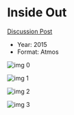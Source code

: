 # Inside Out

[Discussion Post](https://www.avsforum.com/threads/bass-eq-for-filtered-movies.2995212/post-56846482)

* Year: 2015
* Format: Atmos

![img 0](https://i.imgur.com/52dI9ZB.jpg)

![img 1](https://i.imgur.com/FO0WLPt.png)

![img 2](https://fanart.tv/fanart/movies/150540/moviethumb/inside-out-59f5d19f044f0.jpg)

![img 3](https://i.imgur.com/QknDJ5X.png)

